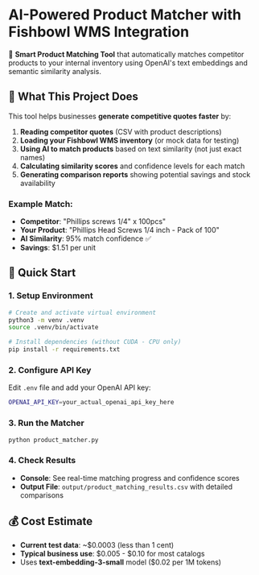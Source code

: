 # AI-Powered Product Matcher with Fishbowl WMS Integration

🤖 **Smart Product Matching Tool** that automatically matches competitor products to your internal inventory using OpenAI's text embeddings and semantic similarity analysis. 

## 🎯 What This Project Does

This tool helps businesses **generate competitive quotes faster** by:

1. **Reading competitor quotes** (CSV with product descriptions)
2. **Loading your Fishbowl WMS inventory** (or mock data for testing)
3. **Using AI to match products** based on text similarity (not just exact names)
4. **Calculating similarity scores** and confidence levels for each match
5. **Generating comparison reports** showing potential savings and stock availability

### **Example Match:**
- **Competitor**: "Phillips screws 1/4" x 100pcs" 
- **Your Product**: "Phillips Head Screws 1/4 inch - Pack of 100"
- **AI Similarity**: 95% match confidence ✅
- **Savings**: $1.51 per unit

## 🚀 Quick Start

### 1. Setup Environment
```bash
# Create and activate virtual environment
python3 -m venv .venv
source .venv/bin/activate

# Install dependencies (without CUDA - CPU only)
pip install -r requirements.txt
```

### 2. Configure API Key
Edit `.env` file and add your OpenAI API key:
```bash
OPENAI_API_KEY=your_actual_openai_api_key_here
```

### 3. Run the Matcher
```bash
python product_matcher.py
```

### 4. Check Results
- **Console**: See real-time matching progress and confidence scores
- **Output File**: `output/product_matching_results.csv` with detailed comparisons

## 💰 Cost Estimate
- **Current test data**: ~$0.0003 (less than 1 cent)
- **Typical business use**: $0.005 - $0.10 for most catalogs
- Uses **text-embedding-3-small** model ($0.02 per 1M tokens)

